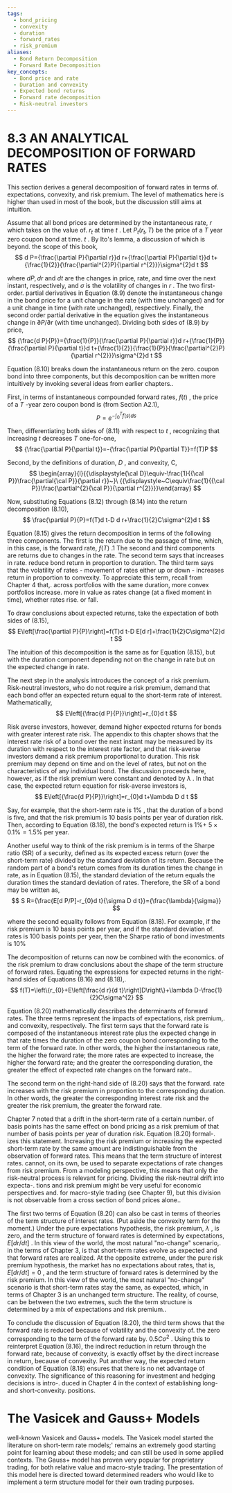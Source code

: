 ```yaml
---
tags:
  - bond_pricing
  - convexity
  - duration
  - forward_rates
  - risk_premium
aliases:
  - Bond Return Decomposition
  - Forward Rate Decomposition
key_concepts:
  - Bond price and rate
  - Duration and convexity
  - Expected bond returns
  - Forward rate decomposition
  - Risk-neutral investors
---
```


# 8.3 AN ANALYTICAL DECOMPOSITION OF FORWARD RATES  

This section derives a general decomposition of forward rates in terms of. expectations, convexity, and risk premium. The level of mathematics here is higher than used in most of the book, but the discussion still aims at intuition.  

Assume that all bond prices are determined by the instantaneous rate, $r$ which takes on the value of. $r_{t}$ at time $t$ . Let $P_{t}(r_{t},T)$ be the price of a $T$ year zero coupon bond at time. $t$ . By Ito's lemma, a discussion of which is beyond. the scope of this book,  
$$
d P={\frac{\partial P}{\partial r}}d r+{\frac{\partial P}{\partial t}}d t+{\frac{1}{2}}{\frac{\partial^{2}P}{\partial r^{2}}}\sigma^{2}d t
$$  

where $d P,d r$ and $d t$ are the changes in price, rate, and time over the next instant, respectively, and $\sigma$ is the volatility of changes in $r$ . The two first-order. partial derivatives in Equation (8.9) denote the instantaneous change in the bond price for a unit change in the rate (with time unchanged) and for a unit change in time (with rate unchanged), respectively. Finally, the second order partial derivative in the equation gives the instantaneous change in $\partial P/\partial r$ (with time unchanged). Dividing both sides of (8.9) by price,  
$$
{\frac{d P}{P}}={\frac{1}{P}}{\frac{\partial P}{\partial r}}d r+{\frac{1}{P}}{\frac{\partial P}{\partial t}}d t+{\frac{1}{2}}{\frac{1}{P}}{\frac{\partial^{2}P}{\partial r^{2}}}\sigma^{2}d t
$$  

Equation (8.10) breaks down the instantaneous return on the zero. coupon bond into three components, but this decomposition can be written more intuitively by invoking several ideas from earlier chapters..  

First, in terms of instantaneous compounded forward rates, $f(t)$ , the price of a $T$ -year zero coupon bond is (from Section A2.1),  
$$
P=e^{-\int_{0}^{T}f(s)d s}
$$  

Then, differentiating both sides of (8.11) with respect to $t$ , recognizing that increasing $t$ decreases $T$ one-for-one,  
$$
{\frac{\partial P}{\partial t}}=-{\frac{\partial P}{\partial T}}=f(T)P
$$  

Second, by the definitions of duration, $D$ , and convexity, C,  
$$
\begin{array}{l}{{\displaystyle{\cal D}\equiv-\frac{1}{{\cal P}}\frac{\partial{\cal P}}{\partial r}}~}\ {{\displaystyle~C\equiv\frac{1}{{\cal P}}\frac{\partial^{2}{\cal P}}{\partial r^{2}}}}\end{array}
$$  

Now, substituting Equations (8.12) through (8.14) into the return decomposition (8.10),  
$$
\frac{\partial P}{P}=f(T)d t-D d r+\frac{1}{2}C\sigma^{2}d t
$$  

Equation (8.15) gives the return decomposition in terms of the following three components. The first is the return due to the passage of time, which, in this case, is the forward rate, $f(T)$ .1 The second and third components are returns due to changes in the rate. The second term says that increases in rate. reduce bond return in proportion to duration. The third term says that the volatility of rates - movement of rates either up or down - increases return in proportion to convexity. To appreciate this term, recall from Chapter 4 that,. across portfolios with the same duration, more convex portfolios increase. more in value as rates change (at a fixed moment in time), whether rates rise. or fall.  

To draw conclusions about expected returns, take the expectation of both sides of (8.15),  
$$
E\left[\frac{\partial P}{P}\right]=f(T)d t-D E[d r]+\frac{1}{2}C\sigma^{2}d t
$$  

The intuition of this decomposition is the same as for Equation (8.15), but with the duration component depending not on the change in rate but on the expected change in rate.  

The next step in the analysis introduces the concept of a risk premium. Risk-neutral investors, who do not require a risk premium, demand that each bond offer an expected return equal to the short-term rate of interest. Mathematically,  
$$
E\left[{\frac{d P}{P}}\right]=r_{0}d t
$$  

Risk averse investors, however, demand higher expected returns for bonds with greater interest rate risk. The appendix to this chapter shows that the interest rate risk of a bond over the next instant may be measured by its duration with respect to the interest rate factor, and that risk-averse investors demand a risk premium proportional to duration. This risk premium may depend on time and on the level of rates, but not on the characteristics of any individual bond. The discussion proceeds here, however, as if the risk premium were constant and denoted by $\lambda$ . In that case, the expected return equation for risk-averse investors is,  
$$
E\left[{\frac{d P}{P}}\right]=r_{0}d t+\lambda D d t
$$  

Say, for example, that the short-term rate is $1\%$ , that the duration of a bond is five, and that the risk premium is 10 basis points per year of duration risk. Then, according to Equation (8.18), the bond's expected return is $1\%+$ $5\times0.1\%=1.5\%$ per year.  

Another useful way to think of the risk premium is in terms of the Sharpe ratio (SR) of a security, defined as its expected excess return (over the short-term rate) divided by the standard deviation of its return. Because the random part of a bond's return comes from its duration times the change in rate, as in Equation (8.15), the standard deviation of the return equals the duration times the standard deviation of rates. Therefore, the SR of a bond may be written as,  
$$
S R={\frac{E[d P/P]-r_{0}d t}{\sigma D d t}}={\frac{\lambda}{\sigma}}
$$  

where the second equality follows from Equation (8.18). For example, if the risk premium is 10 basis points per year, and if the standard deviation of. rates is 100 basis points per year, then the Sharpe ratio of bond investments is $10\%$  

The decomposition of returns can now be combined with the economics. of the risk premium to draw conclusions about the shape of the term structure of forward rates. Equating the expressions for expected returns in the right-hand sides of Equations (8.16) and (8.18),.  
$$
f(T)=\left\{r_{0}+E\left[\frac{d r}{d t}\right]D\right\}+\lambda D-\frac{1}{2}C\sigma^{2}
$$  

Equation (8.20) mathematically describes the determinants of forward rates. The three terms represent the impacts of expectations, risk premium,. and convexity, respectively. The first term says that the forward rate is composed of the instantaneous interest rate plus the expected change in that rate times the duration of the zero coupon bond corresponding to the term of the forward rate. In other words, the higher the instantaneous rate, the higher the forward rate; the more rates are expected to increase, the higher the forward rate; and the greater the corresponding duration, the greater the effect of expected rate changes on the forward rate..  

The second term on the right-hand side of (8.20) says that the forward. rate increases with the risk premium in proportion to the corresponding duration. In other words, the greater the corresponding interest rate risk and the greater the risk premium, the greater the forward rate.  

Chapter 7 noted that a drift in the short-term rate of a certain number. of basis points has the same effect on bond pricing as a risk premium of that number of basis points per year of duration risk. Equation (8.20) formal-. izes this statement. Increasing the risk premium or increasing the expected short-term rate by the same amount are indistinguishable from the observation of forward rates. This means that the term structure of interest rates. cannot, on its own, be used to separate expectations of rate changes from risk premium. From a modeling perspective, this means that only the risk-neutral process is relevant for pricing. Dividing the risk-neutral drift into expecta-. tions and risk premium might be very useful for economic perspectives and. for macro-style trading (see Chapter 9), but this division is not observable from a cross section of bond prices alone..  

The first two terms of Equation (8.20) can also be cast in terms of theories of the term structure of interest rates. (Put aside the convexity term for the moment.) Under the pure expectations hypothesis, the risk premium, $\lambda$ , is zero, and the term structure of forward rates is determined by expectations, $E[d r/d t]$ . In this view of the world, the most natural "no-change" scenario,. in the terms of Chapter 3, is that short-term rates evolve as expected and that forward rates are realized. At the opposite extreme, under the pure risk premium hypothesis, the market has no expectations about rates, that is, $E[d r/d t]=0$ , and the term structure of forward rates is determined by the risk premium. In this view of the world, the most natural "no-change" scenario is that short-term rates stay the same, as expected, which, in terms of Chapter 3 is an unchanged term structure. The reality, of course, can be between the two extremes, such the the term structure is determined by a mix of expectations and risk premium..  

To conclude the discussion of Equation (8.20), the third term shows that the forward rate is reduced because of volatility and the convexity of. the zero corresponding to the term of the forward rate by. $0.5C\sigma^{2}$ . Using this to reinterpret Equation (8.16), the indirect reduction in return through the forward rate, because of convexity, is exactly offset by the direct increase in return, because of convexity. Put another way, the expected return condition of Equation (8.18) ensures that there is no net advantage of convexity. The significance of this reasoning for investment and hedging decisions is intro-. duced in Chapter 4 in the context of establishing long- and short-convexity. positions.  

# The Vasicek and Gauss+ Models  

well-known Vasicek and Gauss+ models. The Vasicek model started the literature on short-term rate models;' remains an extremely good starting point for learning about these models; and can still be used in some applied contexts. The $\mathrm{Gauss+}$ model has proven very popular for proprietary trading, for both relative value and macro-style trading. The presentation of this model here is directed toward determined readers who would like to implement a term structure model for their own trading purposes.
